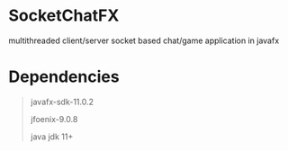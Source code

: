 # SocketChatFX
multithreaded client/server socket based chat/game application in javafx


# Dependencies  

> javafx-sdk-11.0.2  
>
> jfoenix-9.0.8
>
>java jdk 11+
